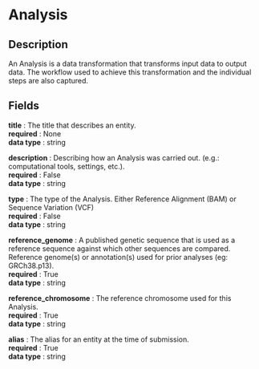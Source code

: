 # Analysis

## Description

An Analysis is a data transformation that transforms input data to output data. The workflow used to achieve this transformation and the individual steps are also captured.

## Fields

**title** : The title that describes an entity.<br>
**required** : None<br>
**data type** : string <br>


**description** : Describing how an Analysis was carried out. (e.g.: computational tools, settings, etc.).<br>
**required** : False<br>
**data type** : string <br>


**type** : The type of the Analysis. Either Reference Alignment (BAM) or Sequence Variation (VCF)<br>
**required** : False<br>
**data type** : string <br>


**reference_genome** : A published genetic sequence that is used as a reference sequence against which other sequences are compared. Reference genome(s) or annotation(s) used for prior analyses (eg: GRCh38.p13).<br>
**required** : True<br>
**data type** : string <br>


**reference_chromosome** : The reference chromosome used for this Analysis.<br>
**required** : True<br>
**data type** : string <br>


**alias** : The alias for an entity at the time of submission.<br>
**required** : True<br>
**data type** : string <br>
